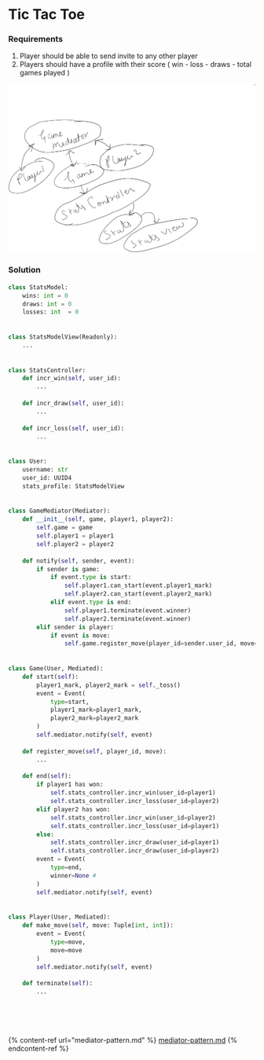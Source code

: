 # Tic Tac Toe

### Requirements

1. Player should be able to send invite to any other player
2. Players should have a profile with their score ( win - loss - draws - total games played )

<img src="../.gitbook/assets/file.drawing.svg" alt="" class="gitbook-drawing">

### Solution

```python
class StatsModel:
    wins: int = 0
    draws: int = 0
    losses: int  = 0


class StatsModelView(Readonly):
    ...


class StatsController:
    def incr_win(self, user_id):
        ...
    
    def incr_draw(self, user_id):
        ...
    
    def incr_loss(self, user_id):
        ...


class User:
    username: str
    user_id: UUID4
    stats_profile: StatsModelView


class GameMediator(Mediator):
    def __init__(self, game, player1, player2):
        self.game = game
        self.player1 = player1
        self.player2 = player2
    
    def notify(self, sender, event):
        if sender is game:
            if event.type is start:
                self.player1.can_start(event.player1_mark)
                self.player2.can_start(event.player2_mark)
            elif event.type is end:
                self.player1.terminate(event.winner)
                self.player2.terminate(event.winner)
        elif sender is player:
            if event is move:
                self.game.register_move(player_id=sender.user_id, move=event.move)


class Game(User, Mediated):
    def start(self):
        player1_mark, player2_mark = self._toss()
        event = Event(
            type=start,
            player1_mark=player1_mark,
            player2_mark=player2_mark
        )
        self.mediator.notify(self, event)
        
    def register_move(self, player_id, move):
        ...
    
    def end(self):
        if player1 has won:
            self.stats_controller.incr_win(user_id=player1)
            self.stats_controller.incr_loss(user_id=player2)
        elif player2 has won:
            self.stats_controller.incr_win(user_id=player2)
            self.stats_controller.incr_loss(user_id=player1)
        else:
            self.stats_controller.incr_draw(user_id=player1)
            self.stats_controller.incr_draw(user_id=player2)
        event = Event(
            type=end,
            winner=None # 
        )
        self.mediator.notify(self, event)


class Player(User, Mediated):
    def make_move(self, move: Tuple[int, int]):
        event = Event(
            type=move,
            move=move
        )
        self.mediator.notify(self, event)
    
    def terminate(self):
        ...
        
 
     
  
```

{% content-ref url="mediator-pattern.md" %}
[mediator-pattern.md](mediator-pattern.md)
{% endcontent-ref %}
